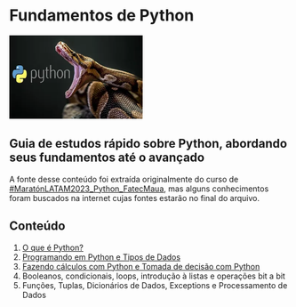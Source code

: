# Fundamentos de Python

<img height="150px" src="./assets/python-animal.webp" alt="Python cobra">

## Guia de estudos rápido sobre Python, abordando seus fundamentos até o avançado

A fonte desse conteúdo foi extraída originalmente do curso de [#MaratónLATAM2023_Python_FatecMaua](https://skillsforall.com/course/python-essentials-1?courseLang=pt-BR&instance_id=ddb62d43-4dc1-4ebe-9ea2-2cc3506c703a), mas alguns conhecimentos foram buscados na internet cujas fontes estarão no final do arquivo.

## Conteúdo

1. [O que é Python?](./content/modulo-1.md)
2. [Programando em Python e Tipos de Dados](./content/modulo-2.md)
3. [Fazendo cálculos com Python e Tomada de decisão com Python](./content/modulo-3.md)
4. Booleanos, condicionais, loops, introdução à listas e operações bit a bit
5. Funções, Tuplas, Dicionários de Dados, Exceptions e Processamento de Dados
